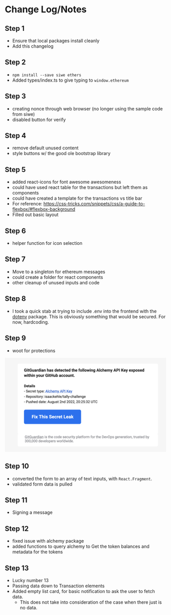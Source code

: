 # Change Log/Notes

## Step 1

- Ensure that local packages install cleanly
- Add this changelog

## Step 2

- `npm install --save siwe ethers`
- Added types/index.ts to give typing to `window.ethereum`

## Step 3

- creating nonce through web browser (no longer using the sample code from siwe)
- disabled button for verify

## Step 4

- remove default unused content
- style buttons w/ the good ole bootstrap library

## Step 5

- added react-icons for font awesome awesomeness
- could have used react table for the transactions but left them as components
- could have created a template for the transactions vs title bar
- For reference: <https://css-tricks.com/snippets/css/a-guide-to-flexbox/#flexbox-background>
- Filled out basic layout

## Step 6

- helper function for icon selection

## Step 7

- Move to a singleton for ethereum messages
- could create a folder for react components
- other cleanup of unused inputs and code

## Step 8

- I took a quick stab at trying to include .env into the frontend with the [dotenv](https://www.npmjs.com/package/dotenv) package. This is obviously something that would be secured. For now, hardcoding.

## Step 9

- woot for protections

![GitGuardian Warning](./exposed.png "GitGuardian")

## Step 10

- converted the form to an array of text inputs, with `React.Fragment`.
- validated form data is pulled

## Step 11

- Signing a message

## Step 12

- fixed issue with alchemy package
- added functions to query alchemy to Get the token balances and metadata for the tokens

## Step 13

- Lucky number 13
- Passing data down to Transaction elements
- Added empty list card, for basic notification to ask the user to fetch data.
  - This does not take into consideration of the case when there just is no data.
